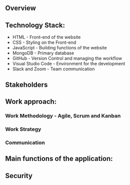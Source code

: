 ## Overview


## Technology Stack:
 - HTML - Front-end of the website
 - CSS - Styling on the Front-end
 - JavaScript - Building functions of the website
 - MongoDB - Primary database
 - GitHub - Version Control and managing the workflow
 - Visual Studio Code - Environment for the development
 - Slack and Zoom - Team communication

## Stakeholders

## Work approach:

### Work Methodology - Agile, Scrum and Kanban

### Work Strategy

### Communication


## Main functions of the application:


## Security


